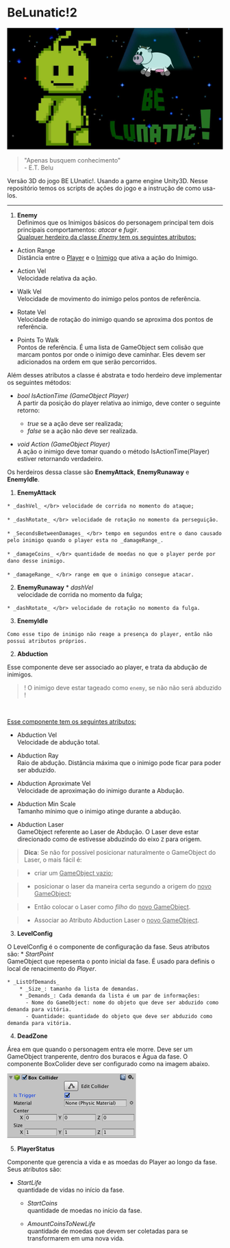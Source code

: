 # BeLunatic!2
![alt tag](https://raw.githubusercontent.com/sbouchardet/UnityScripts/master/BeLunatic2/belu.jpg)
> "Apenas busquem conhecimento" <br> - E.T. Belu

<p> Versão 3D do jogo BE LUnatic!. Usando a game engine Unity3D. Nesse repositório temos os scripts de ações do jogo e a instrução de como usa-los. </p>

----
1. **Enemy** </br>
Definimos que os Inimigos básicos do personagem principal tem dois principais comportamentos: *atacar* e *fugir*. </br>
<u>Qualquer herdeiro da classe _Enemy_ tem os seguintes atributos:</u>

  * Action Range </br>
  Distância entre o <u>Player</u> e o <u>Inimigo</u> que ativa a ação do Inimigo.

  * Action Vel  </br>
  Velocidade relativa da ação.

  * Walk Vel </br>
  Velocidade de movimento do inimigo pelos pontos de referência.

  * Rotate Vel </br>
  Velocidade de rotação do inimigo quando se aproxima dos pontos de referência.

  * Points To Walk </br>
  Pontos de referência. É uma lista de GameObject sem colisão que marcam pontos por onde o inimigo deve caminhar. Eles devem ser adicionados na ordem em que serão percorridos.

  Além desses atributos a classe é abstrata e todo herdeiro deve implementar os seguintes métodos:

  - _bool IsActionTime (GameObject Player)_ </br>
  A partir da posição do player relativa ao inimigo, deve conter o seguinte retorno:
    - *true* se a ação deve ser realizada;
    - *false* se a ação não deve ser realizada.

  - _void Action (GameObject Player)_ </br>
  A ação o inimigo deve tomar quando o método IsActionTime(Player) estiver retornando verdadeiro.

  Os herdeiros dessa classe são **EnemyAttack**, **EnemyRunaway** e **EnemyIdle**.

  1. **EnemyAttack**

    * _dashVel_ </br> velocidade de corrida no momento do ataque;

    * _dashRotate_ </br> velocidade de rotação no momento da perseguição.

    * _SecondsBetweenDamages_ </br> tempo em segundos entre o dano causado pelo inimigo quando o player esta no _damageRange_.

    * _damageCoins_ </br> quantidade de moedas no que o player perde por dano desse inimigo.

    * _damageRange_ </br> range em que o inimigo consegue atacar.

  2. **EnemyRunaway**
    * _dashVel_ </br> velocidade de corrida no momento da fulga;

    * _dashRotate_ </br> velocidade de rotação no momento da fulga.

  3. **EnemyIdle**

    Como esse tipo de inimigo não reage a presença do player, então não possui atributos próprios.

2. **Abduction**

  Esse componente deve ser associado ao player, e trata da abdução de inimigos.
>! O inimigo deve estar tageado como `enemy`, se não não será abduzido !
 </br>

 <u>Esse componente tem os seguintes atributos:</u>

  - Abduction Vel </br>
  Velocidade de abdução total.

  - Abduction Ray </br>
  Raio de abdução. Distância máxima que o inimigo pode ficar para poder ser abduzido.

  - Abduction Aproximate Vel </br>
  Velocidade de aproximação do inimigo durante a Abdução.

  - Abduction Min Scale </br>
  Tamanho mínimo que o inimigo atinge durante a abdução.

  - Abduction Laser </br>
  GameObject referente ao Laser de Abdução. O Laser deve estar direcionado como de estivesse abduzindo do eixo `Z` para origem.

  > **Dica**: Se não for possível posicionar naturalmente o GameObject do Laser, o mais fácil é:

  > * criar um <u>GameObject vazio</u>;

  >* posicionar o laser da maneira certa segundo a origem do <u>novo GameObject</u>;

  >* Então colocar o Laser como *filho* do <u>novo GameObject</u>.

  >* Associar ao Atributo Abduction Laser o <u>novo GameObject</u>.

3. **LevelConfig**

  O LevelConfig é o componente de configuração da fase. Seus atributos são:
    * _StartPoint_ </br> GameObject que repesenta o ponto inicial da fase. É usado para definis o local de renacimento do _Player_.

    * _ListOfDemands_
        * _Size_: tamanho da lista de demandas.
        * _Demands_: Cada demanda da lista é um par de informações:
          - Nome do GameObject: nome do objeto que deve ser abduzido como demanda para vitória.
          - Quantidade: quantidade do objeto que deve ser abduzido como demanda para vitória.
4. **DeadZone**

  Área em que quando o personagem entra ele morre. Deve ser um GameObject tranperente, dentro dos buracos e Água da fase. O componente BoxColider deve ser configurado como na imagem abaixo.

  ![alt tag](https://raw.githubusercontent.com/sbouchardet/UnityScripts/master/BeLunatic2/boxColider_deadZone.png)

5.  **PlayerStatus**

  Componente que gerencia a vida e as moedas do Player ao longo da fase. Seus atributos são:
  * _StartLife_ </br> quantidade de vidas no início da fase.

	* _StartCoins_ </br> quantidade de moedas no início da fase.

	* _AmountCoinsToNewLife_ </br> quantidade de moedas que devem ser coletadas para se transformarem em uma nova vida.
